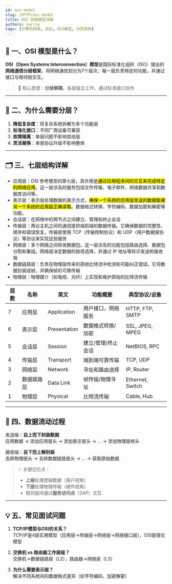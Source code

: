 ```yaml
---
id: osi-model
slug: /HTTP/osi-model
title: OSI 网络模型详解
authors: carrie
tags: [计算机网络, 协议, OSI模型, 分层架构]
---
```


## 📌 一、OSI 模型是什么？

**OSI（Open Systems Interconnection）模型**是国际标准化组织（ISO）提出的**网络通信分层框架**，将网络通信划分为7个层次，每一层负责特定的功能，并通过接口与相邻层交互。

> 🌟 核心思想：**分层解耦**，各层独立工作，通过标准接口协作

---

## 🧠 二、为什么需要分层？

1. **降低复杂度**：将复杂系统拆解为多个功能层
2. **标准化接口**：不同厂商设备可兼容
3. **故障隔离**：单层问题不影响其他层
4. **灵活替换**：单层协议升级不影响整体

---

## 🗂 三、七层结构详解
- 应用层：OSI 参考模型的第七层，其作用是<mark>通过应用程序间的交互来完成特定的网络应用</mark>。这一层涉及的服务包括文件传输、电子邮件、网络数据共享和数据库访问等。
- 表示层：表示层处理数据的表示方式，<mark>确保一个系统的应用层发送的数据能被另一个系统的应用层正确读取</mark>。数据格式转换、字符编码、数据加密和解密等功能。
- 会话层：在网络中的两节点之间建立、管理和终止会话
- 传输层：两台主机之间的通信提供端到端的数据传输。它确保数据的完整性、顺序和错误恢复。传输层使用 TCP（传输控制协议）和 UDP（用户数据报协议）等协议来实现这些服务
- 网络层：多个网络之间转发数据包。这一层涉及的功能包括路由选择、数据包分割和重组。网络层决定数据的路径选择，并通过 IP 地址等标识发送和接收端  
- 数据链路层：负责在物理层传来的原始比特流中检测和可能纠正错误。它将数据封装成帧，并确保帧的可靠传输
- 物理层：物理媒介（如电缆、光纤）上实现和维护原始的比特流传输

| 层数 | 名称          | 英文                | 功能概要                     | 典型协议/设备       |
|------|---------------|---------------------|----------------------------|-------------------|
| 7    | 应用层        | Application         | 用户接口，网络服务          | HTTP, FTP, SMTP  |
| 6    | 表示层        | Presentation        | 数据格式转换/加密           | SSL, JPEG, MPEG  |
| 5    | 会话层        | Session             | 建立/管理/终止会话          | NetBIOS, RPC     |
| 4    | 传输层        | Transport           | 端到端可靠传输              | TCP, UDP         |
| 3    | 网络层        | Network             | 寻址和路由选择              | IP, Router       |
| 2    | 数据链路层    | Data Link           | 帧传输/物理寻址             | Ethernet, Switch |
| 1    | 物理层        | Physical            | 比特流传输                  | Cable, Hub       |

---

## 🔄 四、数据流动过程

发送端：**自上而下封装数据**  
应用数据 → 添加应用层头 → 添加表示层头 → ... → 添加物理层帧头

接收端：**自下而上解封装**  
去除物理层头 → 去除数据链路层头 → ... → 获取原始数据

> ✨ 关键记忆点：  
> - **上层**处理逻辑数据（用户视角）  
> - **下层**处理物理传输（硬件视角）  
> - 相邻层间通过**服务访问点**（SAP）交互

---

## 💡 五、常见面试问题

1. **TCP/IP模型与OSI的关系？**  
   TCP/IP是4层实用模型（应用层→传输层→网络层→网络接口层），OSI是理论模型

2. **交换机 vs 路由器工作层级？**  
   交换机→数据链路层（L2），路由器→网络层（L3）

3. **为什么需要表示层？**  
   解决不同系统间的数据格式差异（如字符编码、加密解密）